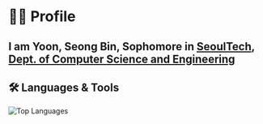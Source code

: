 # 👨‍💻 Profile

## I am Yoon, Seong Bin, Sophomore in [SeoulTech](https://seoultech.ac.kr), [Dept. of Computer Science and Engineering](https://computer.seoultech.ac.kr/)

## 🛠️ Languages & Tools

![Top Languages](https://github-readme-stats.vercel.app/api/top-langs/?username=beeean17&layout=compact&theme=vue-dark&hide_border=true)

